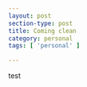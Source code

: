 ```yaml
---
layout: post
section-type: post
title: Coming clean
category: personal
tags: [ 'personal' ]

---
```


test